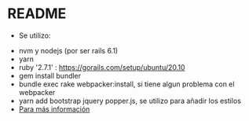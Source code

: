 # README

* Se utilizo: 
- nvm y nodejs (por ser rails 6.1)
- yarn
- ruby '2.7.1' : https://gorails.com/setup/ubuntu/20.10
- gem install bundler
- bundle exec rake webpacker:install, si tiene algun problema con el webpacker
- yarn add bootstrap jquery popper.js, se utilizo para añadir los estilos
- [Para más información](https://github.com/aniicossio1997/integradorRuby/blob/master/Informe-entrega%20N%C2%B03.pdf)
